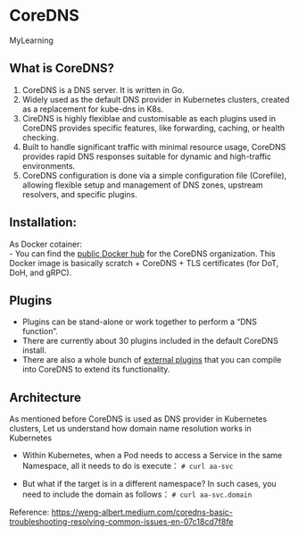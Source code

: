 # CoreDNS
MyLearning

## What is CoreDNS? 

  1. CoreDNS is a DNS server. It is written in Go.
  2. Widely used as the default DNS provider in Kubernetes clusters, created as a replacement for kube-dns in K8s.
  3. CireDNS is highly flexiblae and customisable as each plugins used in CoreDNS provides specific features, like forwarding, caching, or health checking.
  4. Built to handle significant traffic with minimal resource usage, CoreDNS provides rapid DNS responses suitable for dynamic and high-traffic environments.
  5. CoreDNS configuration is done via a simple configuration file (Corefile), allowing flexible setup and management of DNS zones, upstream resolvers, and specific plugins.
   
 ## Installation:
  As Docker cotainer:   
    - You can find the [public Docker hub](https://hub.docker.com/r/coredns/coredns) for the CoreDNS organization. This Docker image is basically scratch + CoreDNS + TLS certificates (for DoT, DoH, and gRPC).
      
 ## Plugins
   - Plugins can be stand-alone or work together to perform a “DNS function”.
   - There are currently about 30 plugins included in the default CoreDNS install.
   - There are also a whole bunch of [external plugins](https://coredns.io/explugins/) that you can compile into CoreDNS to extend its functionality.

 ## Architecture
   As mentioned before CoreDNS is used as DNS provider in Kubernetes clusters, Let us understand how domain name resolution works in Kubernetes

   - Within Kubernetes, when a Pod needs to access a Service in the same Namespace, all it needs to do is execute：
          `# curl aa-svc`

   - But what if the target is in a different namespace? In such cases, you need to include the domain as follows：
          `# curl aa-svc.domain`
       
Reference: https://weng-albert.medium.com/coredns-basic-troubleshooting-resolving-common-issues-en-07c18cd7f8fe

   
